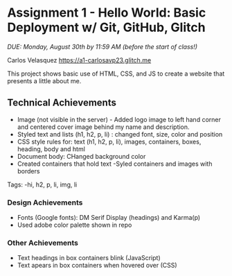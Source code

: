 Assignment 1 - Hello World: Basic Deployment w/ Git, GitHub, Glitch
===

*DUE: Monday, August 30th by 11:59 AM (before the start of class!)*  


Carlos Velasquez https://a1-carlosavp23.glitch.me

This project shows basic use of HTML, CSS, and JS to create a website that presents a little about me. 

## Technical Achievements
- Image (not visible in the server) - Added logo image to left hand corner and centered cover image behind my name and description. 
- Styled text and lists (h1, h2, p, li) : changed font, size, color and position
- CSS style rules for: text (h1, h2, p, li), images, containers, boxes, heading, body and html
- Document body: CHanged background color
- Created containers that hold text
-Syled containers and images with borders

Tags:
-hi, h2, p, li, img, li

### Design Achievements
- Fonts (Google fonts): DM Serif Display (headings) and Karma(p)
- Used adobe color palette shown in repo

### Other Achievements
- Text headings in box containers blink (JavaScript)
- Text apears in box containers when hovered over (CSS)

